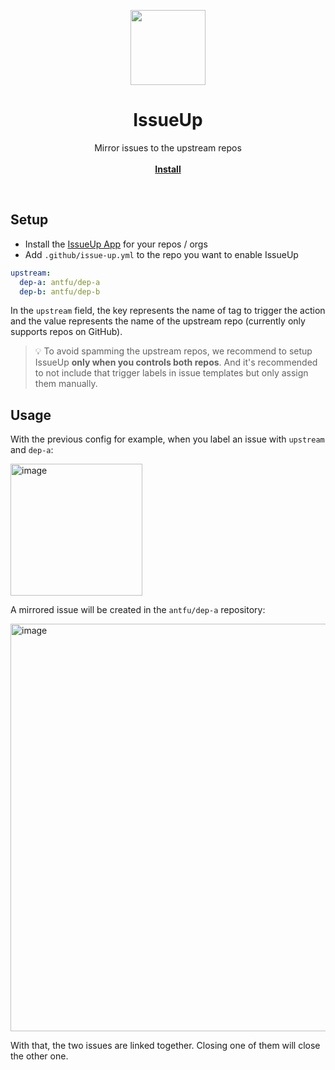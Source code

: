 <p align="center">
<img src="https://user-images.githubusercontent.com/11247099/164265540-c32bccf7-7cfd-4af1-bfa6-655f0e1da199.png" height="120">
</p>
<h1 align="center">IssueUp</h1>

<p align="center">
Mirror issues to the upstream repos
<br>
<br>
<a href="https://github.com/apps/issue-up"><b>Install</b></a>
</p>

<br>

## Setup

- Install the [IssueUp App](https://github.com/apps/issue-up) for your repos / orgs
- Add `.github/issue-up.yml` to the repo you want to enable IssueUp

```yaml
upstream:
  dep-a: antfu/dep-a
  dep-b: antfu/dep-b
```

In the `upstream` field, the key represents the name of tag to trigger the action and the value represents the name of the upstream repo (currently only supports repos on GitHub).

> 💡 To avoid spamming the upstream repos, we recommend to setup IssueUp **only when you controls both repos**. And it's recommended to not include that trigger labels in issue templates but only assign them manually.

## Usage

With the previous config for example, when you label an issue with `upstream` and `dep-a`:

<img width="211" alt="image" src="https://user-images.githubusercontent.com/11247099/164196425-79e85568-b196-478b-a0ba-f4044199e56d.png">

A mirrored issue will be created in the `antfu/dep-a` repository:

<img width="652" alt="image" src="https://user-images.githubusercontent.com/11247099/164196790-d0ecea63-413a-443b-9f65-1344adb8f445.png">

With that, the two issues are linked together. Closing one of them will close the other one.
